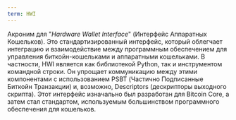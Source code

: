 ```yaml
---
term: HWI
---
```


Акроним для "*Hardware Wallet Interface*" (Интерфейс Аппаратных Кошельков). Это стандартизированный интерфейс, который облегчает интеграцию и взаимодействие между программным обеспечением для управления биткойн-кошельками и аппаратными кошельками. В частности, HWI является как библиотекой Python, так и инструментом командной строки. Он упрощает коммуникацию между этими компонентами с использованием PSBT (Частично Подписанные Биткойн Транзакции) и, возможно, Descriptors (дескрипторы выходного скрипта). Этот интерфейс изначально был разработан для Bitcoin Core, а затем стал стандартом, используемым большинством программного обеспечения для кошельков.